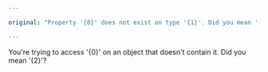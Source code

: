 ```yaml
---

original: "Property '{0}' does not exist on type '{1}'. Did you mean '{2}'?"

---
```


You're trying to access '{0}' on an object that doesn't contain it. Did you mean '{2}'?